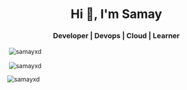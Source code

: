 <h1 align="center">Hi 👋, I'm Samay</h1>
<h3 align="center">Developer | Devops | Cloud | Learner</h3>
<p>&nbsp;<img align="center" src="https://github-readme-streak-stats.herokuapp.com/?user=samayxd&theme=dark" alt="samayxd" /></p>

<p>&nbsp;<img align="center" src="https://github-readme-stats.vercel.app/api?username=samayxd&show_icons=true&theme=dark&locale=en" alt="samayxd" /></p>


<p><img align="left" src="https://github-readme-stats.vercel.app/api/top-langs?username=samayxd&show_icons=true&theme=dark&locale=en&layout=compact" alt="samayxd" /></p>
